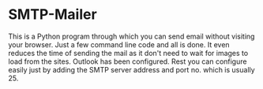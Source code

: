 # SMTP-Mailer
This is a Python program through which you can send email without visiting your browser. Just a few command line code and all is done. It even reduces the time of sending the mail as it don't need to wait for images to load from the sites. Outlook has been configured. Rest you can configure easily just by adding the SMTP server address and port no. which is usually 25.
